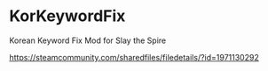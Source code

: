 # KorKeywordFix
Korean Keyword Fix Mod for Slay the Spire

https://steamcommunity.com/sharedfiles/filedetails/?id=1971130292